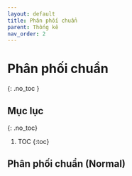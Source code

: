 ```yaml
---
layout: default
title: Phân phối chuẩn
parent: Thống kê
nav_order: 2
---
```


# Phân phối chuẩn
{: .no_toc }

## Mục lục
{: .no_toc}

1. TOC
{:toc}

## Phân phối chuẩn (Normal)
